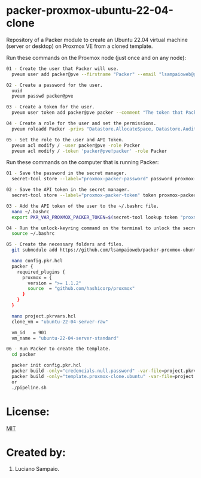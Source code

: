 # packer-proxmox-ubuntu-22-04-clone
Repository of a Packer module to create an Ubuntu 22.04 virtual machine (server or desktop) on Proxmox VE from a cloned template.

Run these commands on the Proxmox node (just once and on any node):
```bash
01 - Create the user that Packer will use.
  pveum user add packer@pve --firstname "Packer" --email "lsampaioweb@gmail.com" --comment "The user that Packer will use."

02 - Create a password for the user.
  uuid
  pveum passwd packer@pve

03 - Create a token for the user.
  pveum user token add packer@pve packer --comment "The token that Packer will use."

04 - Create a role for the user and set the permissions.
  pveum roleadd Packer -privs "Datastore.AllocateSpace, Datastore.Audit, Group.Allocate, Pool.Audit, Pool.Allocate, Sys.Audit, Sys.Modify, VM.Allocate, VM.Audit, VM.Clone, VM.Config.CDROM, VM.Config.CPU, VM.Config.Cloudinit, VM.Config.Disk, VM.Config.HWType, VM.Config.Memory, VM.Config.Network, VM.Config.Options, VM.Console, VM.Monitor, VM.PowerMgmt"

05 - Set the role to the user and API Token.
  pveum acl modify / -user packer@pve -role Packer
  pveum acl modify / -token 'packer@pve!packer' -role Packer
```

Run these commands on the computer that is running Packer:

```bash
01 - Save the password in the secret manager.
  secret-tool store --label="proxmox-packer-password" password proxmox-packer-password

02 - Save the API token in the secret manager.
  secret-tool store --label="proxmox-packer-token" token proxmox-packer-token

03 - Add the API token of the user to the ~/.bashrc file.
  nano ~/.bashrc
  export PKR_VAR_PROXMOX_PACKER_TOKEN=$(secret-tool lookup token "proxmox-packer-token")

04 - Run the unlock-keyring command on the terminal to unlock the secret - manager.
  source ~/.bashrc

05 - Create the necessary folders and files.
  git submodule add https://github.com/lsampaioweb/packer-proxmox-ubuntu-22-04-clone.git clone

  nano config.pkr.hcl
  packer {
    required_plugins {
      proxmox = {
        version = ">= 1.1.2"
        source  = "github.com/hashicorp/proxmox"
      }
    }
  }

  nano project.pkrvars.hcl
  clone_vm = "ubuntu-22-04-server-raw"

  vm_id   = 901
  vm_name = "ubuntu-22-04-server-standard"

06 - Run Packer to create the template.
  cd packer

  packer init config.pkr.hcl
  packer build -only="credencials.null.password" -var-file=project.pkrvars.hcl clone/.
  packer build -only="template.proxmox-clone.ubuntu" -var-file=project.pkrvars.hcl clone/.
  or 
  ./pipeline.sh
```

# License:

[MIT](LICENSE "MIT License")

# Created by: 

1. Luciano Sampaio.
